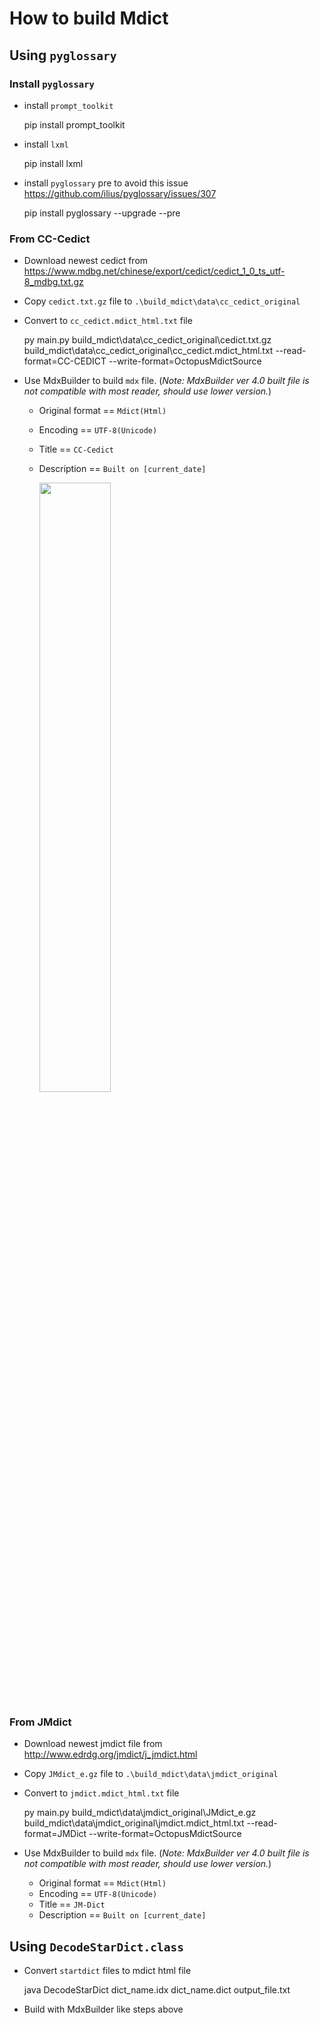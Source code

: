 # How to build Mdict

## Using `pyglossary`

### Install `pyglossary`

- install `prompt_toolkit`

  pip install prompt_toolkit

- install `lxml`

  pip install lxml

- install `pyglossary` pre to avoid this issue https://github.com/ilius/pyglossary/issues/307

  pip install pyglossary --upgrade --pre

### From CC-Cedict

- Download newest cedict from https://www.mdbg.net/chinese/export/cedict/cedict_1_0_ts_utf-8_mdbg.txt.gz

- Copy `cedict.txt.gz` file to `.\build_mdict\data\cc_cedict_original`

- Convert to `cc_cedict.mdict_html.txt` file

  py main.py build_mdict\data\cc_cedict_original\cedict.txt.gz build_mdict\data\cc_cedict_original\cc_cedict.mdict_html.txt --read-format=CC-CEDICT --write-format=OctopusMdictSource

- Use MdxBuilder to build `mdx` file. (_Note: MdxBuilder ver 4.0 built file is not compatible with most reader, should use lower version._)

  - Original format == `Mdict(Html)`
  - Encoding == `UTF-8(Unicode)`
  - Title == `CC-Cedict`
  - Description == `Built on [current_date]`

    <img src="https://raw.githubusercontent.com/wiki/ilius/pyglossary/screenshots/40a-gtk-txt-stardict-aryanpour-dark.png" width="50%" height="50%"/>

### From JMdict

- Download newest jmdict file from http://www.edrdg.org/jmdict/j_jmdict.html

- Copy `JMdict_e.gz` file to `.\build_mdict\data\jmdict_original`

- Convert to `jmdict.mdict_html.txt` file

  py main.py build_mdict\data\jmdict_original\JMdict_e.gz build_mdict\data\jmdict_original\jmdict.mdict_html.txt --read-format=JMDict --write-format=OctopusMdictSource

- Use MdxBuilder to build `mdx` file. (_Note: MdxBuilder ver 4.0 built file is not compatible with most reader, should use lower version._)

  - Original format == `Mdict(Html)`
  - Encoding == `UTF-8(Unicode)`
  - Title == `JM-Dict`
  - Description == `Built on [current_date]`

## Using `DecodeStarDict.class`

- Convert `startdict` files to mdict html file

  java DecodeStarDict dict_name.idx dict_name.dict output_file.txt

- Build with MdxBuilder like steps above
